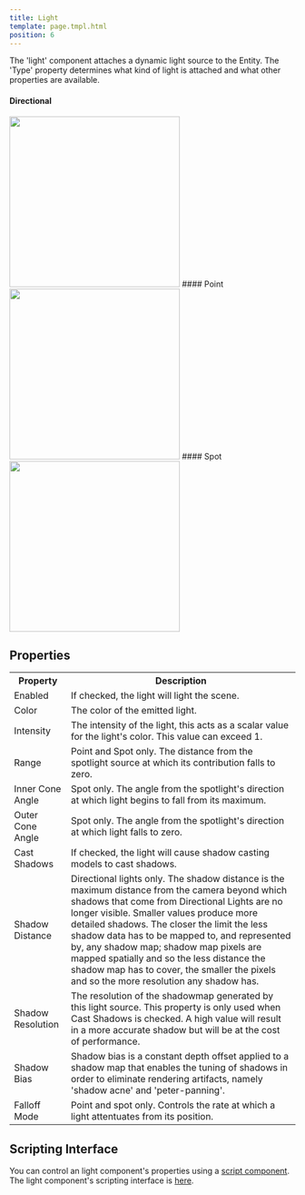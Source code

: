 ```yaml
---
title: Light
template: page.tmpl.html
position: 6
---
```


The 'light' component attaches a dynamic light source to the Entity. The 'Type' property determines what kind of light is attached and what other properties are available.

#### Directional
<img src="/images/user-manual/components/component-light-directional.jpg" style="width: 300px" />
#### Point
<img src="/images/user-manual/components/component-light-point.jpg" style="width: 300px" />
#### Spot
<img src="/images/user-manual/components/component-light-spot.jpg" style="width: 300px" />

## Properties

<table class="table table-striped">
    <col class="property-name"></col>
    <col class="property-description"></col>
    <tr><th>Property</th><th>Description</th></tr>
    <tr><td>Enabled</td><td>If checked, the light will light the scene.</td></tr>
    <tr><td>Color</td><td>The color of the emitted light.</td></tr>
    <tr><td>Intensity</td><td>The intensity of the light, this acts as a scalar value for the light's color. This value can exceed 1.</td></tr>
    <tr><td>Range</td><td>Point and Spot only. The distance from the spotlight source at which its contribution falls to zero.</td></tr>
    <tr><td>Inner Cone Angle</td><td>Spot only. The angle from the spotlight's direction at which light begins to fall from its maximum.</td></tr>
    <tr><td>Outer Cone Angle</td><td>Spot only. The angle from the spotlight's direction at which light falls to zero.</td></tr>
    <tr><td>Cast Shadows</td><td>If checked, the light will cause shadow casting models to cast shadows.</td></tr>
    <tr><td>Shadow Distance</td><td>Directional lights only. The shadow distance is the maximum distance from the camera beyond which shadows that come from Directional Lights are no longer visible. Smaller values produce more detailed shadows. The closer the limit the less shadow data has to be mapped to, and represented by, any shadow map; shadow map pixels are mapped spatially and so the less distance the shadow map has to cover, the smaller the pixels and so the more resolution any shadow has.</td></tr>
    <tr><td>Shadow Resolution</td><td>The resolution of the shadowmap generated by this light source. This property is only used when Cast Shadows is checked. A high value will result in a more accurate shadow but will be at the cost of performance.</td></tr>
    <tr><td>Shadow Bias</td><td>Shadow bias is a constant depth offset applied to a shadow map that enables the tuning of shadows in order to eliminate rendering artifacts, namely 'shadow acne' and 'peter-panning'.</td></tr>
    <tr><td>Falloff Mode</td><td>Point and spot only. Controls the rate at which a light attentuates from its position.</td></tr>
</table>

## Scripting Interface

You can control an light component's properties using a [script component][4]. The light component's scripting interface is [here][5].

[4]: /user-manual/packs/components/script
[5]: /engine/api/stable/symbols/pc.LightComponent.html

[1]: /images/platform/component_directionallight.png
[2]: /images/platform/component_pointlight.png
[3]: /images/platform/component_spotlight.png
